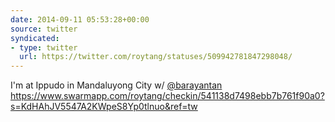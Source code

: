```yaml
---
date: 2014-09-11 05:53:28+00:00
source: twitter
syndicated:
- type: twitter
  url: https://twitter.com/roytang/statuses/509942781847298048/
---
```


I'm at Ippudo in Mandaluyong City w/ [@barayantan](https://twitter.com/barayantan/) https://www.swarmapp.com/roytang/checkin/541138d7498ebb7b761f90a0?s=KdHAhJV5547A2KWpeS8Yp0tlnuo&ref=tw